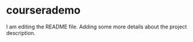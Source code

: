 # courserademo
I am editing the README file. Adding some more details about the project description.
